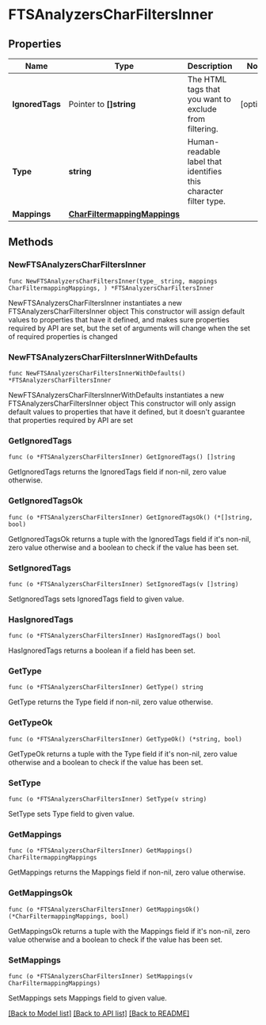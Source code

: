 # FTSAnalyzersCharFiltersInner

## Properties

Name | Type | Description | Notes
------------ | ------------- | ------------- | -------------
**IgnoredTags** | Pointer to **[]string** | The HTML tags that you want to exclude from filtering. | [optional] 
**Type** | **string** | Human-readable label that identifies this character filter type. | 
**Mappings** | [**CharFiltermappingMappings**](CharFiltermappingMappings.md) |  | 

## Methods

### NewFTSAnalyzersCharFiltersInner

`func NewFTSAnalyzersCharFiltersInner(type_ string, mappings CharFiltermappingMappings, ) *FTSAnalyzersCharFiltersInner`

NewFTSAnalyzersCharFiltersInner instantiates a new FTSAnalyzersCharFiltersInner object
This constructor will assign default values to properties that have it defined,
and makes sure properties required by API are set, but the set of arguments
will change when the set of required properties is changed

### NewFTSAnalyzersCharFiltersInnerWithDefaults

`func NewFTSAnalyzersCharFiltersInnerWithDefaults() *FTSAnalyzersCharFiltersInner`

NewFTSAnalyzersCharFiltersInnerWithDefaults instantiates a new FTSAnalyzersCharFiltersInner object
This constructor will only assign default values to properties that have it defined,
but it doesn't guarantee that properties required by API are set

### GetIgnoredTags

`func (o *FTSAnalyzersCharFiltersInner) GetIgnoredTags() []string`

GetIgnoredTags returns the IgnoredTags field if non-nil, zero value otherwise.

### GetIgnoredTagsOk

`func (o *FTSAnalyzersCharFiltersInner) GetIgnoredTagsOk() (*[]string, bool)`

GetIgnoredTagsOk returns a tuple with the IgnoredTags field if it's non-nil, zero value otherwise
and a boolean to check if the value has been set.

### SetIgnoredTags

`func (o *FTSAnalyzersCharFiltersInner) SetIgnoredTags(v []string)`

SetIgnoredTags sets IgnoredTags field to given value.

### HasIgnoredTags

`func (o *FTSAnalyzersCharFiltersInner) HasIgnoredTags() bool`

HasIgnoredTags returns a boolean if a field has been set.

### GetType

`func (o *FTSAnalyzersCharFiltersInner) GetType() string`

GetType returns the Type field if non-nil, zero value otherwise.

### GetTypeOk

`func (o *FTSAnalyzersCharFiltersInner) GetTypeOk() (*string, bool)`

GetTypeOk returns a tuple with the Type field if it's non-nil, zero value otherwise
and a boolean to check if the value has been set.

### SetType

`func (o *FTSAnalyzersCharFiltersInner) SetType(v string)`

SetType sets Type field to given value.


### GetMappings

`func (o *FTSAnalyzersCharFiltersInner) GetMappings() CharFiltermappingMappings`

GetMappings returns the Mappings field if non-nil, zero value otherwise.

### GetMappingsOk

`func (o *FTSAnalyzersCharFiltersInner) GetMappingsOk() (*CharFiltermappingMappings, bool)`

GetMappingsOk returns a tuple with the Mappings field if it's non-nil, zero value otherwise
and a boolean to check if the value has been set.

### SetMappings

`func (o *FTSAnalyzersCharFiltersInner) SetMappings(v CharFiltermappingMappings)`

SetMappings sets Mappings field to given value.



[[Back to Model list]](../README.md#documentation-for-models) [[Back to API list]](../README.md#documentation-for-api-endpoints) [[Back to README]](../README.md)


